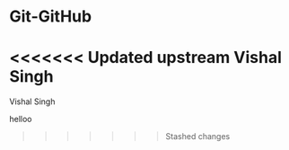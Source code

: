 # Git-GitHub
<<<<<<< Updated upstream
Vishal Singh
=======
Vishal Singh

helloo
>>>>>>> Stashed changes
